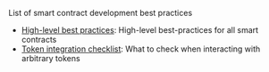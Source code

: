 List of smart contract development best practices

- [High-level best practices](./guidelines.md): High-level best-practices for all smart contracts
- [Token integration checklist](./token_integration.md): What to check when interacting with arbitrary tokens
